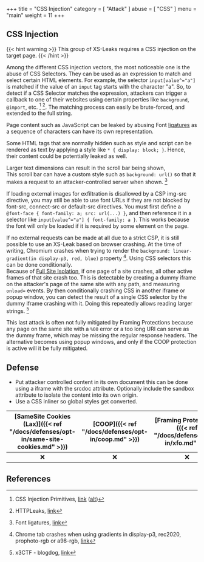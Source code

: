 +++
title = "CSS Injection"
category = [
    "Attack"
]
abuse = [
    "CSS"
]
menu = "main"
weight = 11
+++

## CSS Injection

{{< hint warning >}}
This group of XS-Leaks requires a CSS injection on the target page.
{{< /hint >}}

Among the different CSS injection vectors, the most noticeable one is the abuse of CSS Selectors. They can be used as an expression to match and select certain HTML elements. For example, the selector `input[value^="a"]` is matched if the value of an `input` tag starts with the character "a". So, to detect if a CSS Selector matches the expression, attackers can trigger a callback to one of their websites using certain properties like `background`, `@import`, etc. [^1] [^2]. The matching process can easily be brute-forced, and extended to the full string.

Page content such as JavaScript can be leaked by abusing Font [ligatures](https://wikipedia.org/wiki/Ligature_(writing)) as a sequence of characters can have its own representation.

Some HTML tags that are normally hidden such as style and script can be rendered as text by applying a style like `* { display: block; }`. Hence, their content could be potentially leaked as well. 

Larger text dimensions can result in the scroll bar being shown,  
This scroll bar can have a custom style such as `background: url()` so that it makes a request to an attacker-controlled server when shown. [^3]

If loading external images for exfiltration is disallowed by a CSP img-src directive, you may still be able to use font URLs if they are not blocked by font-src, connect-src or default-src directives. You must first define a `@font-face { font-family: a; src: url(...) }`, and then reference it in a selector like `input[value^="a"] { font-family: a }`. This works because the font will only be loaded if it is required by some element on the page.

If no external requests can be made at all due to a strict CSP, it is still possible to use an XS-Leak based on browser crashing. At the time of writing, Chromium crashes when trying to render the `background: linear-gradient(in display-p3, red, blue)` property [^4]. Using CSS selectors this can be done conditionally.  
Because of [Full Site Isolation](https://chromium.googlesource.com/chromium/src/+/main/docs/process_model_and_site_isolation.md#Full-Site-Isolation-site_per_process), if one page of a site crashes, all other active frames of that site crash too. This is detectable by creating a dummy iframe on the attacker's page of the same site with any path, and measuring `onload=` events. By then conditionally crashing CSS in another iframe or popup window, you can detect the result of a single CSS selector by the dummy iframe crashing with it. Doing this repeatedly allows reading larger strings. [^5]

This last attack is often not fully mitigated by Framing Protections because any page on the same site with a `%00` error or a too long URI can serve as the dummy frame, which may be missing the regular response headers. The alternative becomes using popup windows, and only if the COOP protection is active will it be fully mitigated.

## Defense
- Put attacker controlled content in its own document this can be done using a iframe with the srcdoc attribute.
Optionally include the sandbox attribute to isolate the content into its own origin.
- Use a CSS inliner so global styles get converted.

| [SameSite Cookies (Lax)]({{< ref "/docs/defenses/opt-in/same-site-cookies.md" >}}) | [COOP]({{< ref "/docs/defenses/opt-in/coop.md" >}}) | [Framing Protections]({{< ref "/docs/defenses/opt-in/xfo.md" >}}) | [Isolation Policies]({{< ref "/docs/defenses/isolation-policies" >}}) |
| :--------------------------------------------------------------------------------: | :-------------------------------------------------: | :---------------------------------------------------------------: | :-------------------------------------------------------------------: |
|                                         ❌                                          |                          ❌                          |                                 ❌                                 |                                   ❌                                   |
## References
[^1]: CSS Injection Primitives, [link](https://x-c3ll.github.io/posts/2019/10/16/CSS-Injection-Primitives.html) ([alt](https://web.archive.org/web/20240619225434/https://x-c3ll.github.io/posts/CSS-Injection-Primitives/))
[^2]: HTTPLeaks, [link](https://github.com/cure53/HTTPLeaks/)
[^3]: Font ligatures, [link](https://research.securitum.com/stealing-data-in-great-style-how-to-use-css-to-attack-web-application/)
[^4]: Chrome tab crashes when using gradients in display-p3, rec2020, prophoto-rgb or a98-rgb, [link](https://issues.chromium.org/issues/382086298)
[^5]: x3CTF - blogdog, [link](https://jorianwoltjer.com/blog/p/ctf/x3ctf-blogdog-new-css-injection-xs-leak#xs-leak-using-process-crashing)
